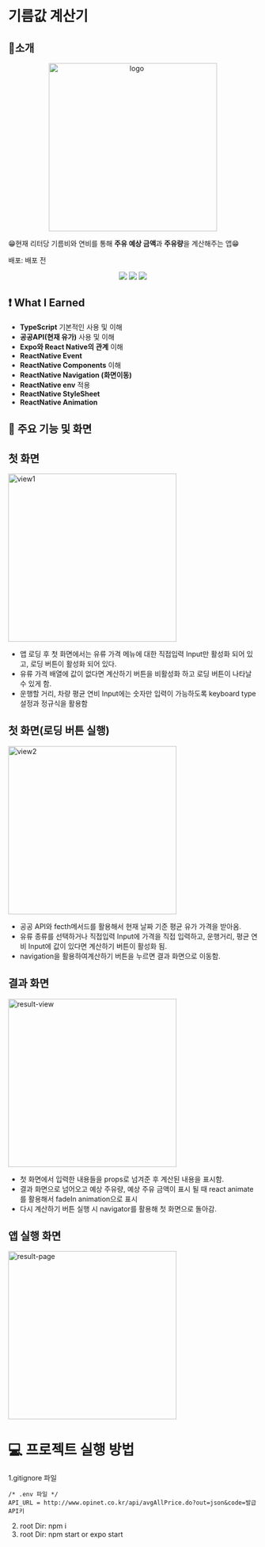 # 기름값 계산기

## 🌟소개

<p align='center'>
<img width="340px" alt="logo" src="https://user-images.githubusercontent.com/64254228/213861968-9287651b-f5cc-42e4-9c3b-9e3278100b7e.jpg">
</p>

😁현재 리터당 기름비와 연비를 통해 <strong>주유 예상 금액</strong>과 <strong>주유량</strong>을 계산해주는 앱😁

배포: 배포 전

<p align='center'>
    <img src="https://img.shields.io/badge/Typescript-v4.3.5-blue?logo=typescript"/>
    <img src="https://img.shields.io/badge/React Native-v0.69.6-blue?logo=react"/>
    <img src="https://img.shields.io/badge/expo-v~46.0.16-darkgray?logo=expo"/>
</p>

## ❗ What I Earned

- <strong>TypeScript</strong> 기본적인 사용 및 이해
- <strong>공공API(현재 유가)</strong> 사용 및 이해
- <strong>Expo와 React Native의 관계</strong> 이해
- <strong>ReactNative Event</strong>
- <strong>ReactNative Components</strong> 이해
- <strong>ReactNative Navigation (화면이동)</strong>
- <strong>ReactNative env</strong> 적용
- <strong>ReactNative StyleSheet</strong>
- <strong>ReactNative Animation</strong>

## 🌟 주요 기능 및 화면

## 첫 화면

<img width="340" alt="view1" src="https://user-images.githubusercontent.com/64254228/213862335-adfe8c15-c3b1-4126-9cca-3fceb24f30b2.png">

- 앱 로딩 후 첫 화면에서는 유류 가격 메뉴에 대한 직접입력 Input만 활성화 되어 있고, 로딩 버튼이 활성화 되어 있다.
- 유류 가격 배열에 값이 없다면 계산하기 버튼을 비활성화 하고 로딩 버튼이 나타날 수 있게 함.
- 운행할 거리, 차량 평균 연비 Input에는 숫자만 입력이 가능하도록 keyboard type 설정과 정규식을 활용함

## 첫 화면(로딩 버튼 실행)

<img width="340" alt="view2" src="https://user-images.githubusercontent.com/64254228/213862673-c859f159-b41e-4f7b-988d-9da70a519b8a.png">

- 공공 API와 fecth메서드를 활용해서 현재 날짜 기준 평균 유가 가격을 받아옴.
- 유류 종류를 선택하거나 직접입력 Input에 가격을 직접 입력하고, 운행거리, 평균 연비 Input에 값이 있다면 계산하기 버튼이 활성화 됨.
- navigation을 활용하여계산하기 버튼을 누르면 결과 화면으로 이동함.

## 결과 화면

<img width="340" alt="result-view" src="https://user-images.githubusercontent.com/64254228/213862731-13e1d9e5-9dc1-4ee7-bb88-816b0fd339ea.png">

- 첫 화면에서 입력한 내용들을 props로 넘겨준 후 계산된 내용을 표시함.
- 결과 화면으로 넘어오고 예상 주유량, 예상 주유 금액이 표시 될 때 react animate를 활용해서 fadeIn animation으로 표시
- 다시 계산하기 버튼 실행 시 navigator를 활용해 첫 화면으로 돌아감.

## 앱 실행 화면

<img width="340" alt="result-page" src="https://user-images.githubusercontent.com/64254228/213862997-d8dbab2d-e624-4977-b9f3-fff6d631f248.gif">

# 💻 프로젝트 실행 방법

1.gitignore 파일

```
/* .env 파일 */
API_URL = http://www.opinet.co.kr/api/avgAllPrice.do?out=json&code=발급API키
```

2. root Dir: npm i
3. root Dir: npm start or expo start

